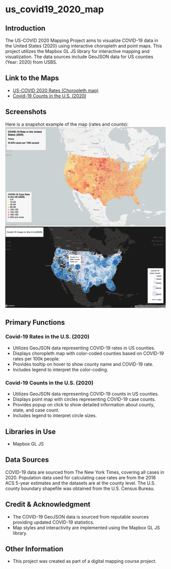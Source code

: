 # us_covid19_2020_map

## Introduction
The US-COVID 2020 Mapping Project aims to visualize COVID-19 data in the United States (2020) using interactive choropleth and point maps. This project utilizes the Mapbox GL JS library for interactive mapping and visualization. The data sources include GeoJSON data for US counties (Year: 2020) from USBS.

## Link to the Maps
- [US-COVID 2020 Rates (Choropleth map)](https://github.com/risan03-2165658/us_covid19_2020_map/map1.html)
- [Covid-19 Counts in the U.S. (2020)](https://github.com/risan03-2165658/us_covid19_2020_map/map2.html)

## Screenshots
Here is a snapshot example of the map (rates and counts): 
![US-COVID 2020 Rates](img/map1.jpg)
![US-COVID 2020 Counts](img/map2.jpg)

## Primary Functions

### Covid-19 Rates in the U.S. (2020)
- Utilizes GeoJSON data representing COVID-19 rates in US counties.
- Displays choropleth map with color-coded counties based on COVID-19 rates per 100k people.
- Provides tooltip on hover to show county name and COVID-19 rate.
- Includes legend to interpret the color-coding.

### Covid-19 Counts in the U.S. (2020)
- Utilizes GeoJSON data representing COVID-19 counts in US counties.
- Displays point map with circles representing COVID-19 case counts.
- Provides popup on click to show detailed information about county, state, and case count.
- Includes legend to interpret circle sizes.

## Libraries in Use
- Mapbox GL JS

## Data Sources
COVID-19 data are sourced from The New York Times, covering all cases in 2020. Population data used for calculating case rates are from the 2018 ACS 5-year estimates and the datasets are at the county level. The U.S. county boundary shapefile was obtained from the U.S. Census Bureau. 

## Credit & Acknowledgment
- The COVID-19 GeoJSON data is sourced from reputable sources providing updated COVID-19 statistics.
- Map styles and interactivity are implemented using the Mapbox GL JS library.

## Other Information
- This project was created as part of a digital mapping course project.
